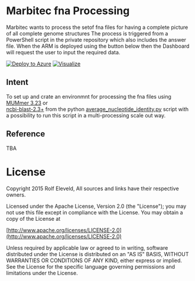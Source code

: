 # Marbitec fna Processing
Marbitec wants to process the setof fna files for having a complete picture of all complete genome structures
The process is triggered from a PowerShell script in the private repository which also includes the answer file.
When the ARM is deployed using the button below then the Dashboard will request the user to input the required data.

[![Deploy to Azure](http://azuredeploy.net/deploybutton.png)](https://portal.azure.com/#create/Microsoft.Template/uri/https%3A%2F%2Fraw.githubusercontent.com%2FRolfEleveld%2Fsquealing-octo-rutabaga%2Fmaster%2Fazuredeploy.json)
[![Visualize](http://armviz.io/visualizebutton.png)](http://armviz.io/#/?load=https://raw.githubusercontent.com/RolfEleveld/squealing-octo-rutabaga/master/azuredeploy.json)

## Intent
To set up and crate an environmnt for processing the fna files using [MUMmer 3.23](http://mummer.sourceforge.net) or   
[ncbi-blast-2.3+](http://www.ncbi.nlm.nih.gov/books/NBK279690/) from the python [average_nucleotide_identity.py](https://github.com/widdowquinn/pyani) script with a possibility to run this script in a multi-processing scale out way.

## Reference
TBA

# License
Copyright 2015 Rolf Eleveld, All sources and links have their respective owners.

Licensed under the Apache License, Version 2.0 (the "License");
you may not use this file except in compliance with the License.
You may obtain a copy of the License at

[http://www.apache.org/licenses/LICENSE-2.0](http://www.apache.org/licenses/LICENSE-2.0)

Unless required by applicable law or agreed to in writing, software
distributed under the License is distributed on an "AS IS" BASIS,
WITHOUT WARRANTIES OR CONDITIONS OF ANY KIND, either express or implied.
See the License for the specific language governing permissions and
limitations under the License.
